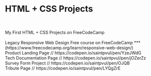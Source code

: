 # HTML + CSS Projects
<br>
<br>
  My First HTML + CSS Projects on FreeCodeCamp
<br>
<br>
Legacy Responsive Web Design Free course on FreeCodeCamp *** (https://www.freecodecamp.org/learn/responsive-web-design/)
<br>
Product Landing Page // https://codepen.io/saintpvul/pen/YzeJWdG
<br>
Tech Documentation Page // https://codepen.io/saintpvul/pen/jOZerZz
<br>
Survey Form Project // https://codepen.io/saintpvul/pen/OJQB
<br>
Tribute Page // https://codepen.io/saintpvul/pen/LYQgZrE
